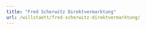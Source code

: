 ```yaml
---
title: "Fred Scherwitz Direktvermarktung"
url: /willstaett/fred-scherwitz-direktvermarktung/
---
```

